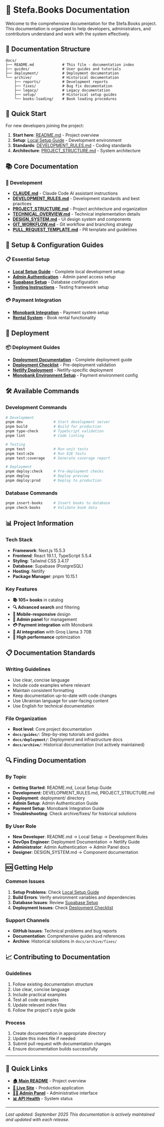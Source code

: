 # 📖 Stefa.Books Documentation

Welcome to the comprehensive documentation for the Stefa.Books project. This documentation is organized to help developers, administrators, and contributors understand and work with the system effectively.

## 📁 Documentation Structure

```
docs/
├── README.md             # This file - documentation index
├── guides/               # User guides and tutorials
├── deployment/           # Deployment documentation
└── archive/              # Historical documentation
    ├── reports/          # Development reports
    ├── fixes/            # Bug fix documentation
    ├── legacy/           # Legacy documentation
    ├── setup/            # Historical setup guides
    └── books-loading/    # Book loading procedures
```

## 🚀 Quick Start

For new developers joining the project:

1. **Start here**: [README.md](../README.md) - Project overview
2. **Setup**: [Local Setup Guide](./guides/LOCAL_SETUP_GUIDE.md) - Development environment
3. **Standards**: [DEVELOPMENT_RULES.md](../DEVELOPMENT_RULES.md) - Coding standards
4. **Architecture**: [PROJECT_STRUCTURE.md](../PROJECT_STRUCTURE.md) - System architecture

## 📚 Core Documentation

### 🔧 Development
- **[CLAUDE.md](../CLAUDE.md)** - Claude Code AI assistant instructions
- **[DEVELOPMENT_RULES.md](../DEVELOPMENT_RULES.md)** - Development standards and best practices
- **[PROJECT_STRUCTURE.md](../PROJECT_STRUCTURE.md)** - Project architecture and organization
- **[TECHNICAL_OVERVIEW.md](../TECHNICAL_OVERVIEW.md)** - Technical implementation details
- **[DESIGN_SYSTEM.md](../DESIGN_SYSTEM.md)** - UI design system and components
- **[GIT_WORKFLOW.md](../GIT_WORKFLOW.md)** - Git workflow and branching strategy
- **[PULL_REQUEST_TEMPLATE.md](../PULL_REQUEST_TEMPLATE.md)** - PR template and guidelines

## 🔧 Setup & Configuration Guides

### 📋 Essential Setup
- **[Local Setup Guide](./guides/LOCAL_SETUP_GUIDE.md)** - Complete local development setup
- **[Admin Authentication](./guides/ADMIN_AUTHENTICATION_GUIDE.md)** - Admin panel access setup
- **[Supabase Setup](./guides/SUPABASE_SETUP_GUIDE.md)** - Database configuration
- **[Testing Instructions](./guides/TESTING_INSTRUCTIONS.md)** - Testing framework setup

### 💳 Payment Integration
- **[Monobank Integration](./guides/MONOBANK_INTEGRATION_GUIDE.md)** - Payment system setup
- **[Rental System](./guides/RENTAL_SYSTEM_README.md)** - Book rental functionality

## 🚀 Deployment

### 📦 Deployment Guides
- **[Deployment Documentation](./deployment/DEPLOYMENT_DOCUMENTATION.md)** - Complete deployment guide
- **[Deployment Checklist](./deployment/DEPLOYMENT_READY_CHECKLIST.md)** - Pre-deployment validation
- **[Netlify Deployment](./deployment/NETLIFY_DEPLOY.md)** - Netlify-specific deployment
- **[Monobank Environment Setup](./deployment/MONOBANK_ENV_SETUP.md)** - Payment environment config

## 🛠️ Available Commands

### Development Commands
```bash
# Development
pnpm dev              # Start development server
pnpm build            # Build for production
pnpm type-check       # TypeScript validation
pnpm lint             # Code linting

# Testing
pnpm test             # Run unit tests
pnpm test:e2e         # Run E2E tests
pnpm test:coverage    # Generate coverage report

# Deployment
pnpm deploy:check     # Pre-deployment checks
pnpm deploy           # Deploy preview
pnpm deploy:prod      # Deploy to production
```

### Database Commands
```bash
pnpm insert-books     # Insert books to database
pnpm check-books      # Validate book data
```

## 📊 Project Information

### Tech Stack
- **Framework**: Next.js 15.5.3
- **Frontend**: React 19.1.1, TypeScript 5.5.4
- **Styling**: Tailwind CSS 3.4.17
- **Database**: Supabase (PostgreSQL)
- **Hosting**: Netlify
- **Package Manager**: pnpm 10.15.1

### Key Features
- **📚 105+ books** in catalog
- **🔍 Advanced search** and filtering
- **📱 Mobile-responsive** design
- **👥 Admin panel** for management
- **💳 Payment integration** with Monobank
- **🤖 AI integration** with Groq Llama 3 70B
- **🚀 High performance** optimization

## 📋 Documentation Standards

### Writing Guidelines
- Use clear, concise language
- Include code examples where relevant
- Maintain consistent formatting
- Keep documentation up-to-date with code changes
- Use Ukrainian language for user-facing content
- Use English for technical documentation

### File Organization
- **Root level**: Core project documentation
- **`docs/guides/`**: Step-by-step tutorials and guides
- **`docs/deployment/`**: Deployment and infrastructure docs
- **`docs/archive/`**: Historical documentation (not actively maintained)

## 🔍 Finding Documentation

### By Topic
- **Getting Started**: README.md, Local Setup Guide
- **Development**: DEVELOPMENT_RULES.md, PROJECT_STRUCTURE.md
- **Deployment**: deployment/ directory
- **Admin Setup**: Admin Authentication Guide
- **Payment Setup**: Monobank Integration Guide
- **Troubleshooting**: Check archive/fixes/ for historical solutions

### By User Role
- **New Developer**: README.md → Local Setup → Development Rules
- **DevOps Engineer**: Deployment Documentation → Netlify Guide
- **Administrator**: Admin Authentication → Admin Panel docs
- **Designer**: DESIGN_SYSTEM.md → Component documentation

## 🆘 Getting Help

### Common Issues
1. **Setup Problems**: Check [Local Setup Guide](./guides/LOCAL_SETUP_GUIDE.md)
2. **Build Errors**: Verify environment variables and dependencies
3. **Database Issues**: Review [Supabase Setup](./guides/SUPABASE_SETUP_GUIDE.md)
4. **Deployment Issues**: Check [Deployment Checklist](./deployment/DEPLOYMENT_READY_CHECKLIST.md)

### Support Channels
- **GitHub Issues**: Technical problems and bug reports
- **Documentation**: Comprehensive guides and references
- **Archive**: Historical solutions in `docs/archive/fixes/`

## 📈 Contributing to Documentation

### Guidelines
1. Follow existing documentation structure
2. Use clear, concise language
3. Include practical examples
4. Test all code examples
5. Update relevant index files
6. Follow the project's style guide

### Process
1. Create documentation in appropriate directory
2. Update this index file if needed
3. Submit pull request with documentation changes
4. Ensure documentation builds successfully

---

## 🔗 Quick Links

- **[🏠 Main README](../README.md)** - Project overview
- **[🚀 Live Site](https://stefa-books.com.ua)** - Production application
- **[👨‍💼 Admin Panel](https://stefa-books.com.ua/admin)** - Administrative interface
- **[📊 API Health](https://stefa-books.com.ua/api/health)** - System status

---

*Last updated: September 2025*
*This documentation is actively maintained and updated with each release.*